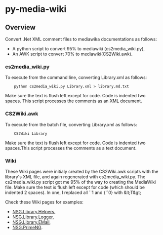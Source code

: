 # py-media-wiki
## Overview
Convert .Net XML comment files to mediawika documentations as follows:
- A python script to convert 95% to mediawiki (cs2media_wiki.py),
- An AWK script to convert 70% to mediawiki(CS2Wiki.awk).

### cs2media_wiki.py
To execute from the command line, converting Library.xml as follows:
```
    python cs2media_wiki.py Library.xml > library.md.txt
```
Make sure the text is flush left except for code.  Code is indented two spaces. This script processes the comments as an XML document.

### CS2Wiki.awk
To execute from the batch file, converting Library.xml as follows:
```
    CS2Wiki Library
```
Make sure the text is flush left except for code.  Code is indented two spaces.This script processes the comments as a text document.

### Wiki
These Wiki pages were initialy created by the CS2Wiki.awk scripts with the library's XML file, and again regenerated with cs2media_wiki.py. The cs2media_wiki.py script got me 95% of the way to creating the MediaWiki file.  Make sure the text is flush left except for code (which should be indented 2 spaces). In one, I replaced all &#96;&#96;1 and {&#96;&#96;0} with &#38;lt;T&#38;gt;

Check these Wiki pages for examples:

- [NSG.Library.Helpers](https://github.com/PHuhn/NSG.Library/wiki/NSG.Library.Helpers),
- [NSG.Library.Logger](https://github.com/PHuhn/NSG.Library/wiki/NSG.Library.Logger),
- [NSG.Library.EMail](https://github.com/PHuhn/NSG.Library/wiki/NSG.Library.EMail),
- [NSG.PrimeNG](https://github.com/PHuhn/NSG.PrimeNG/wiki).
